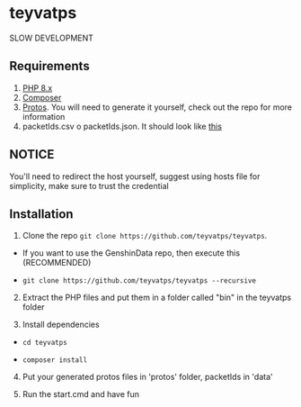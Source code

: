 # teyvatps

SLOW DEVELOPMENT

## Requirements
1. [PHP 8.x](https://windows.php.net/download)
2. [Composer](https://getcomposer.org/)
3. [Protos](https://github.com/teyvatps/protos). You will need to generate it yourself, check out the repo for more information
4. packetIds.csv o packetIds.json. It should look like [this](https://github.com/Xiaobin0860/GenshinDebug/blob/master/util/packetIds.json)

## NOTICE
You'll need to redirect the host yourself, suggest using hosts file for simplicity, make sure to trust the credential

## Installation
1. Clone the repo ``git clone https://github.com/teyvatps/teyvatps``. 

- If you want to use the GenshinData repo, then execute this (RECOMMENDED)

- ``git clone https://github.com/teyvatps/teyvatps --recursive`` 

2. Extract the PHP files and put them in a folder called "bin" in the teyvatps folder

3. Install dependencies

* ``cd teyvatps``

* ``composer install``

4. Put your generated protos files in 'protos' folder, packetIds in 'data'

4. Run the start.cmd and have fun
